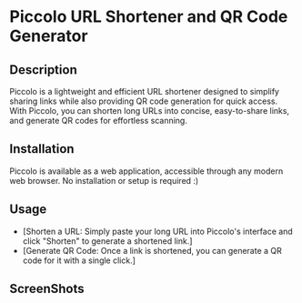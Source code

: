# Piccolo URL Shortener and QR Code Generator

## Description 

Piccolo is a lightweight and efficient URL shortener designed to simplify sharing links while also providing QR code generation for quick access. 
With Piccolo, you can shorten long URLs into concise, easy-to-share links, and generate QR codes for effortless scanning.


## Installation

Piccolo is available as a web application, accessible through any modern web browser. No installation or setup is required :)


## Usage 

* [Shorten a URL: Simply paste your long URL into Piccolo's interface and click "Shorten" to generate a shortened link.]
* [Generate QR Code: Once a link is shortened, you can generate a QR code for it with a single click.]
<!-- * [Customize: Optionally customize the shortened URL to make it more branded or memorable.]
* [Analyze: Track the performance of your shortened links with built-in analytics.] -->

## ScreenShots



